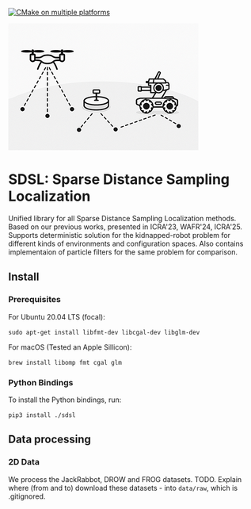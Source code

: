 [![CMake on multiple platforms](https://github.com/TAU-CGL/sdsl/actions/workflows/cmake-multi-platform.yml/badge.svg)](https://github.com/TAU-CGL/sdsl/actions/workflows/cmake-multi-platform.yml)


![banner](resources/images/sdsl_banner.png?raw=true)

# SDSL: Sparse Distance Sampling Localization

Unified library for all Sparse Distance Sampling Localization methods.
Based on our previous works, presented in ICRA'23, WAFR'24, ICRA'25.
Supports deterministic solution for the kidnapped-robot problem for different kinds of environments and configuration spaces. Also contains implementaion of particle filters for the same problem for comparison.

## Install

### Prerequisites

For Ubuntu 20.04 LTS (focal):

    sudo apt-get install libfmt-dev libcgal-dev libglm-dev

For macOS (Tested an Apple Sillicon):

    brew install libomp fmt cgal glm

### Python Bindings

To install the Python bindings, run:

    pip3 install ./sdsl

<!-- ## Usage -->

<!-- See `python/demo.py` for an example. -->

## Data processing

### 2D Data

We process the JackRabbot, DROW and FROG datasets.
TODO. Explain where (from and to) download these datasets - into `data/raw`, which is .gitignored.